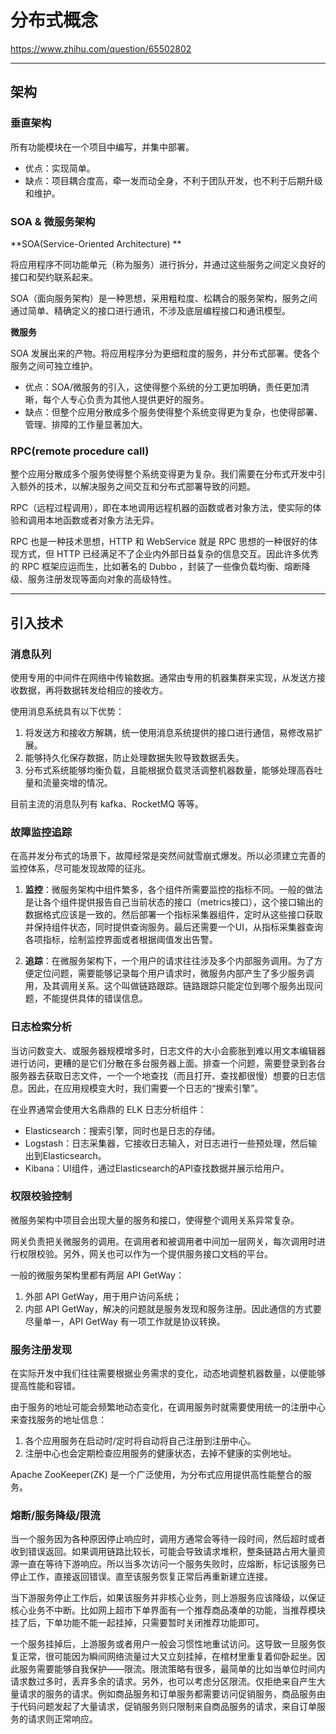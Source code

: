 # 分布式概念

https://www.zhihu.com/question/65502802


---

## 架构

### 垂直架构

所有功能模块在一个项目中编写，并集中部署。

- 优点：实现简单。
- 缺点：项目耦合度高，牵一发而动全身，不利于团队开发，也不利于后期升级和维护。

### SOA & 微服务架构

**SOA(Service-Oriented Architecture) **

将应用程序不同功能单元（称为服务）进行拆分，并通过这些服务之间定义良好的接口和契约联系起来。

SOA（面向服务架构）是一种思想，采用粗粒度、松耦合的服务架构，服务之间通过简单、精确定义的接口进行通讯，不涉及底层编程接口和通讯模型。

**微服务**

SOA 发展出来的产物。将应用程序分为更细粒度的服务，并分布式部署。使各个服务之间可独立维护。

- 优点：SOA/微服务的引入，这使得整个系统的分工更加明确，责任更加清晰，每个人专心负责为其他人提供更好的服务。
- 缺点：但整个应用分散成多个服务使得整个系统变得更为复杂，也使得部署、管理、排障的工作量显著加大。


### RPC(remote procedure call)

整个应用分散成多个服务使得整个系统变得更为复杂。我们需要在分布式开发中引入额外的技术，以解决服务之间交互和分布式部署导致的问题。

RPC（远程过程调用），即在本地调用远程机器的函数或者对象方法，使实际的体验和调用本地函数或者对象方法无异。

RPC 也是一种技术思想，HTTP 和 WebService 就是 RPC 思想的一种很好的体现方式，但 HTTP 已经满足不了企业内外部日益复杂的信息交互。因此许多优秀的 RPC 框架应运而生，比如著名的 Dubbo ，封装了一些像负载均衡、熔断降级、服务注册发现等面向对象的高级特性。

---


## 引入技术

### 消息队列

使用专用的中间件在网络中传输数据。通常由专用的机器集群来实现，从发送方接收数据，再将数据转发给相应的接收方。

使用消息系统具有以下优势：

1. 将发送方和接收方解耦，统一使用消息系统提供的接口进行通信，易修改易扩展。
2. 能够持久化保存数据，防止处理数据失败导致数据丢失。
3. 分布式系统能够均衡负载，且能根据负载灵活调整机器数量，能够处理高吞吐量和流量突增的情况。

目前主流的消息队列有 kafka、RocketMQ 等等。


### 故障监控追踪

在高并发分布式的场景下，故障经常是突然间就雪崩式爆发。所以必须建立完善的监控体系，尽可能发现故障的征兆。

1. **监控**：微服务架构中组件繁多，各个组件所需要监控的指标不同。一般的做法是让各个组件提供报告自己当前状态的接口（metrics接口），这个接口输出的数据格式应该是一致的。然后部署一个指标采集器组件，定时从这些接口获取并保持组件状态，同时提供查询服务。最后还需要一个UI，从指标采集器查询各项指标，绘制监控界面或者根据阈值发出告警。

2. **追踪**：在微服务架构下，一个用户的请求往往涉及多个内部服务调用。为了方便定位问题，需要能够记录每个用户请求时，微服务内部产生了多少服务调用，及其调用关系。这个叫做链路跟踪。链路跟踪只能定位到哪个服务出现问题，不能提供具体的错误信息。


### 日志检索分析


当访问数变大、或服务器规模增多时，日志文件的大小会膨胀到难以用文本编辑器进行访问，更糟的是它们分散在多台服务器上面。排查一个问题，需要登录到各台服务器去获取日志文件，一个一个地查找（而且打开、查找都很慢）想要的日志信息。因此，在应用规模变大时，我们需要一个日志的“搜索引擎”。

在业界通常会使用大名鼎鼎的 ELK 日志分析组件：

- Elasticsearch：搜索引擎，同时也是日志的存储。
- Logstash：日志采集器，它接收日志输入，对日志进行一些预处理，然后输出到Elasticsearch。
- Kibana：UI组件，通过Elasticsearch的API查找数据并展示给用户。


### 权限校验控制

微服务架构中项目会出现大量的服务和接口，使得整个调用关系异常复杂。

网关负责把关微服务的调用。在调用者和被调用者中间加一层网关，每次调用时进行权限校验。另外，网关也可以作为一个提供服务接口文档的平台。

一般的微服务架构里都有两层 API GetWay：

1. 外部 API GetWay，用于用户访问系统；
2. 内部 API GetWay，解决的问题就是服务发现和服务注册。因此通信的方式要尽量单一，API GetWay 有一项工作就是协议转换。


### 服务注册发现

在实际开发中我们往往需要根据业务需求的变化，动态地调整机器数量，以便能够提高性能和容错。

由于服务的地址可能会频繁地动态变化，在调用服务时就需要使用统一的注册中心来查找服务的地址信息：

1. 各个应用服务在启动时/定时将自动将自己注册到注册中心。
2. 注册中心也会定期检查应用服务的健康状态，去掉不健康的实例地址。

Apache ZooKeeper(ZK) 是一个广泛使用，为分布式应用提供高性能整合的服务。

### 熔断/服务降级/限流


当一个服务因为各种原因停止响应时，调用方通常会等待一段时间，然后超时或者收到错误返回。如果调用链路比较长，可能会导致请求堆积，整条链路占用大量资源一直在等待下游响应。所以当多次访问一个服务失败时，应熔断，标记该服务已停止工作，直接返回错误。直至该服务恢复正常后再重新建立连接。

当下游服务停止工作后，如果该服务并非核心业务，则上游服务应该降级，以保证核心业务不中断。比如网上超市下单界面有一个推荐商品凑单的功能，当推荐模块挂了后，下单功能不能一起挂掉，只需要暂时关闭推荐功能即可。

一个服务挂掉后，上游服务或者用户一般会习惯性地重试访问。这导致一旦服务恢复正常，很可能因为瞬间网络流量过大又立刻挂掉，在棺材里重复着仰卧起坐。因此服务需要能够自我保护——限流。限流策略有很多，最简单的比如当单位时间内请求数过多时，丢弃多余的请求。另外，也可以考虑分区限流。仅拒绝来自产生大量请求的服务的请求。例如商品服务和订单服务都需要访问促销服务，商品服务由于代码问题发起了大量请求，促销服务则只限制来自商品服务的请求，来自订单服务的请求则正常响应。





